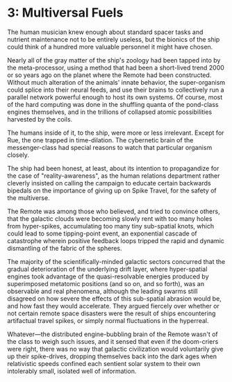 # 3: Multiversal Fuels

The human musician knew enough about standard spacer tasks and nutrient maintenance not to be entirely useless, but the bionics of the ship could think of a hundred more valuable personnel it might have chosen.

Nearly all of the gray matter of the ship's zoology had been tapped into by the meta-processor, using a method that had been a short-lived trend 2000 or so years ago on the planet where the Remote had been constructed. Without much alteration of the animals' innate behavior, the super-organism could splice into their neural feeds, and use their brains to collectively run a parallel network powerful enough to host its own systems. Of course, most of the hard computing was done in the shuffling quanta of the pond-class engines themselves, and in the trillions of collapsed atomic possibilities harvested by the coils.

The humans inside of it, to the ship, were more or less irrelevant. Except for Rue, the one trapped in time-dilation. The cybernetic brain of the messenger-class had special reasons to watch that particular organism closely.

The ship had been honest, at least, about its intention to propagandize for the case of "reality-awareness", as the human relations department rather cleverly insisted on calling the campaign to educate certain backwards bipedals on the importance of giving up on Spike Travel, for the safety of the multiverse.

The Remote was among those who believed, and tried to convince others, that the galactic clouds were becoming slowly rent with too many holes from hyper-spikes, accumulating too many tiny sub-spatial knots, which could lead to some tipping-point event, an exponential cascade of catastrophe wherein positive feedback loops tripped the rapid and dynamic dismantling of the fabric of the spheres.

The majority of the scientifically-minded galactic sectors concurred that the gradual deterioration of the underlying drift layer, where hyper-spatial engines took advantage of the quasi-resolvable energies produced by superimposed metatomic positions (and so on, and so forth), was an observable and real phenomena, although the leading swarms still disagreed on how severe the effects of this sub-spatial abrasion would be, and how fast they would accelerate. They argued fiercely over whether or not certain remote space disasters were the result of ships encountering artifactual travel spikes, or simply normal fluctuations in the hyperreal.

Whatever—the distributed engine-bubbling brain of the Remote wasn't of the class to weigh such issues, and it sensed that even if the doom-criers were right, there was no way that galactic civilization would voluntarily give up their spike-drives, dropping themselves back into the dark ages when relativistic speeds confined each sentient solar system to their own intolerably small, isolated well of information.
